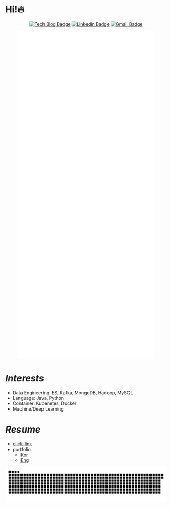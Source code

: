 # Hi!🔥
<div align=center>

[![Tech Blog Badge](http://img.shields.io/badge/-Tech%20blog-black?style=flat-square&link=https://jx2lee.github.io/)](https://jx2lee.github.io/) 
[![Linkedin Badge](https://img.shields.io/badge/-LinkedIn-blue?style=flat-square&logo=Linkedin&logoColor=white&link=https://www.linkedin.com/in/jx2lee/)](https://www.linkedin.com/in/jx2lee/) 
[![Gmail Badge](https://img.shields.io/badge/-Gmail-d14836?style=flat-square&logo=Gmail&logoColor=white&link=mailto:jaejun.lee.1991@gmail.com)](mailto:jaejun.lee.1991@gmail.com)

</div>

<div align=center>
<img src="./github-metrics.svg" alt="" />
</div>

# *Interests*
* Data Engineering: ES, Kafka, MongoDB, Hadoop, MySQL
* Language: Java, Python
* Container: Kubenetes, Docker
* Machine/Deep Learning

# *Resume*
* [click-link](https://github.com/jx2lee/resume/blob/my-resume/jaejun_lee_resume.pdf)
* portfolio
  * [Kor](https://jx2lee.notion.site/DevOps-839ddae7e0444266a59c2edd8547b27e)
  * [Eng](https://jx2lee.notion.site/Always-curious-DevOps-engineer-Jaejun-Lee-5eeab42c59d2455fae5457743231a110)

![snake gif](https://github.com/jx2lee/jx2lee/blob/output/github-contribution-grid-snake.svg)
